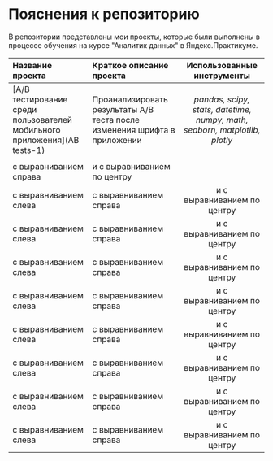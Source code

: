 # Пояснения к репозиторию

В репозитории представлены мои проекты, которые были выполнены в процессе обучения на курсе "Аналитик данных" в Яндекс.Практикуме.

| Название проекта      | Краткое описание проекта     | Использованные инструменты  |
| :---------------------| :----------------------------|:----------------------------:|
| [А/B тестирование среди пользователей мобильного приложения](AB tests-1) | Проанализировать результаты А/В теста после изменения шрифта в приложении| *pandas, scipy, stats, datetime, numpy, math, seaborn, matplotlib, plotly*|
|                       |   |  |
| с выравниванием справа   | и с выравниванием по центру |
| с выравниванием слева | с выравниванием справа   | и с выравниванием по центру |
| с выравниванием слева | с выравниванием справа   | и с выравниванием по центру |
| с выравниванием слева | с выравниванием справа   | и с выравниванием по центру |
| с выравниванием слева | с выравниванием справа   | и с выравниванием по центру |
| с выравниванием слева | с выравниванием справа   | и с выравниванием по центру |
| с выравниванием слева | с выравниванием справа   | и с выравниванием по центру |
| с выравниванием слева | с выравниванием справа   | и с выравниванием по центру |
| с выравниванием слева | с выравниванием справа   | и с выравниванием по центру |


